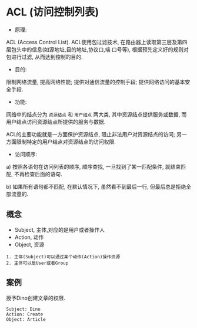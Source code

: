 # ACL (访问控制列表)

- 原理:

ACL (Access Control List). ACL使用包过滤技术, 在路由器上读取第三层及第四层包头中的信息(如源地址,目的地址,协议口,端
口号等), 根据预先定义好的规则对包进行过滤, 从而达到控制的目的.

- 目的:

限制网络流量, 提高网络性能; 提供对通信流量的控制手段; 提供网络访问的基本安全手段.

- 功能:

网络中的结点分为 `资源结点` 和 `用户结点` 两大类, 其中资源结点提供服务或数据, 而用户结点访问资源结点所提供的服务与数据. 

ACL的主要功能就是一方面保护资源结点, 阻止非法用户对资源结点的访问; 另一方面限制特定的用户结点对资源结点的访问权限.

- 访问顺序:

a) 按照各语句在访问列表的顺序, 顺序查找, 一旦找到了某一匹配条件, 就结束匹配, 不再检查后面的语句.

b) 如果所有语句都不匹配, 在默认情况下, 虽然看不到最后一行, 但最后总是拒绝全部流量的.

## 概念

- Subject, 主体,对应的是用户或者操作人
- Action, 动作
- Object, 资源

```
1. 主体(Subject)可以通过某个动作(Action)操作资源
2. 主体可以是User或者Group
```

## 案例

授予Dino创建文章的权限.

```
Subject: Dino
Action: Create
Object: Article
```
